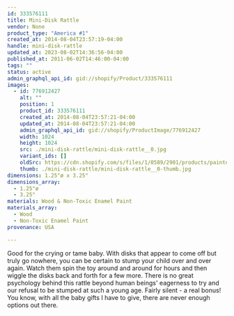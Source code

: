 ```yaml
---
id: 333576111
title: Mini-Disk Rattle
vendor: None
product_type: "America #1"
created_at: 2014-08-04T23:57:19-04:00
handle: mini-disk-rattle
updated_at: 2023-08-02T14:36:56-04:00
published_at: 2011-06-02T14:46:00-04:00
tags: ""
status: active
admin_graphql_api_id: gid://shopify/Product/333576111
images:
  - id: 776912427
    alt: ""
    position: 1
    product_id: 333576111
    created_at: 2014-08-04T23:57:21-04:00
    updated_at: 2014-08-04T23:57:21-04:00
    admin_graphql_api_id: gid://shopify/ProductImage/776912427
    width: 1024
    height: 1024
    src: ./mini-disk-rattle/mini-disk-rattle__0.jpg
    variant_ids: []
    oldSrc: https://cdn.shopify.com/s/files/1/0589/2901/products/painted-rattle_5723.jpeg?v=1407211041
    thumb: ./mini-disk-rattle/mini-disk-rattle__0-thumb.jpg
dimensions: 1.25"ø x 3.25"
dimensions_array:
  - 1.25"ø
  - 3.25"
materials: Wood & Non-Toxic Enamel Paint
materials_array:
  - Wood
  - Non-Toxic Enamel Paint
provenance: USA

---
```


Good for the crying or tame baby. With disks that appear to come off but truly go nowhere, you can be certain to stump your child over and over again. Watch them spin the toy around and around for hours and then wiggle the disks back and forth for a few more. There is no great psychology behind this rattle beyond human beings' eagerness to try and our refusal to be stumped at such a young age. Fairly silent - a real bonus! You know, with all the baby gifts I have to give, there are never enough options out there.